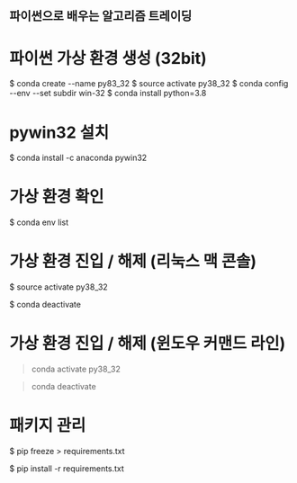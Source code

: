 ## 파이썬으로 배우는 알고리즘 트레이딩


# 파이썬 가상 환경 생성 (32bit)

$ conda create --name py83_32
$ source activate py38_32
$ conda config --env --set subdir win-32
$ conda install python=3.8

# pywin32 설치

$ conda install -c anaconda pywin32

# 가상 환경 확인

$ conda env list


# 가상 환경 진입 / 해제 (리눅스 맥 콘솔)

$ source activate py38_32

$ conda deactivate

# 가상 환경 진입 / 해제 (윈도우 커맨드 라인)

> conda activate py38_32

> conda deactivate


# 패키지 관리

$ pip freeze > requirements.txt

$ pip install -r requirements.txt

